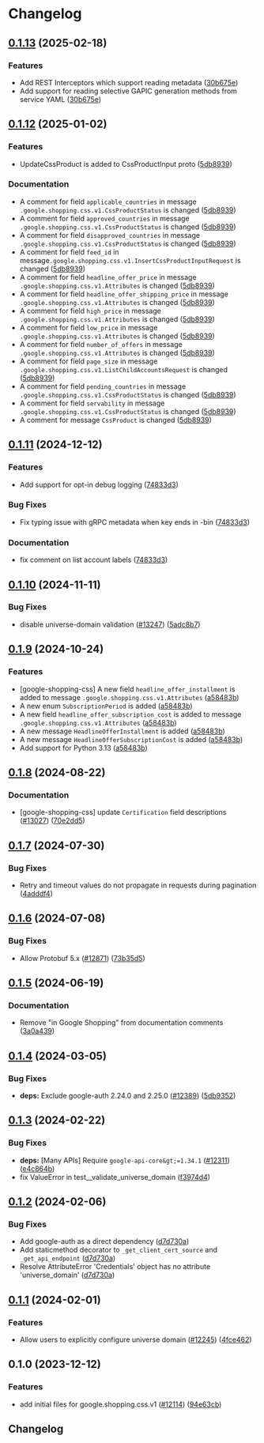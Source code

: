 # Changelog

## [0.1.13](https://github.com/googleapis/google-cloud-python/compare/google-shopping-css-v0.1.12...google-shopping-css-v0.1.13) (2025-02-18)


### Features

* Add REST Interceptors which support reading metadata ([30b675e](https://github.com/googleapis/google-cloud-python/commit/30b675e7e9eaee87f9e7bdf4dc910b01f6a3044f))
* Add support for reading selective GAPIC generation methods from service YAML ([30b675e](https://github.com/googleapis/google-cloud-python/commit/30b675e7e9eaee87f9e7bdf4dc910b01f6a3044f))

## [0.1.12](https://github.com/googleapis/google-cloud-python/compare/google-shopping-css-v0.1.11...google-shopping-css-v0.1.12) (2025-01-02)


### Features

* UpdateCssProduct is added to CssProductInput proto ([5db8939](https://github.com/googleapis/google-cloud-python/commit/5db8939bb631938a19f99b384e1a0676ed973e28))


### Documentation

* A comment for field `applicable_countries` in message `.google.shopping.css.v1.CssProductStatus` is changed ([5db8939](https://github.com/googleapis/google-cloud-python/commit/5db8939bb631938a19f99b384e1a0676ed973e28))
* A comment for field `approved_countries` in message `.google.shopping.css.v1.CssProductStatus` is changed ([5db8939](https://github.com/googleapis/google-cloud-python/commit/5db8939bb631938a19f99b384e1a0676ed973e28))
* A comment for field `disapproved_countries` in message `.google.shopping.css.v1.CssProductStatus` is changed ([5db8939](https://github.com/googleapis/google-cloud-python/commit/5db8939bb631938a19f99b384e1a0676ed973e28))
* A comment for field `feed_id` in message`.google.shopping.css.v1.InsertCssProductInputRequest` is changed ([5db8939](https://github.com/googleapis/google-cloud-python/commit/5db8939bb631938a19f99b384e1a0676ed973e28))
* A comment for field `headline_offer_price` in message `.google.shopping.css.v1.Attributes` is changed ([5db8939](https://github.com/googleapis/google-cloud-python/commit/5db8939bb631938a19f99b384e1a0676ed973e28))
* A comment for field `headline_offer_shipping_price` in message `.google.shopping.css.v1.Attributes` is changed ([5db8939](https://github.com/googleapis/google-cloud-python/commit/5db8939bb631938a19f99b384e1a0676ed973e28))
* A comment for field `high_price` in message `.google.shopping.css.v1.Attributes` is changed ([5db8939](https://github.com/googleapis/google-cloud-python/commit/5db8939bb631938a19f99b384e1a0676ed973e28))
* A comment for field `low_price` in message `.google.shopping.css.v1.Attributes` is changed ([5db8939](https://github.com/googleapis/google-cloud-python/commit/5db8939bb631938a19f99b384e1a0676ed973e28))
* A comment for field `number_of_offers` in message `.google.shopping.css.v1.Attributes` is changed ([5db8939](https://github.com/googleapis/google-cloud-python/commit/5db8939bb631938a19f99b384e1a0676ed973e28))
* A comment for field `page_size` in message `.google.shopping.css.v1.ListChildAccountsRequest` is changed ([5db8939](https://github.com/googleapis/google-cloud-python/commit/5db8939bb631938a19f99b384e1a0676ed973e28))
* A comment for field `pending_countries` in message `.google.shopping.css.v1.CssProductStatus` is changed ([5db8939](https://github.com/googleapis/google-cloud-python/commit/5db8939bb631938a19f99b384e1a0676ed973e28))
* A comment for field `servability` in message `.google.shopping.css.v1.CssProductStatus` is changed ([5db8939](https://github.com/googleapis/google-cloud-python/commit/5db8939bb631938a19f99b384e1a0676ed973e28))
* A comment for message `CssProduct` is changed ([5db8939](https://github.com/googleapis/google-cloud-python/commit/5db8939bb631938a19f99b384e1a0676ed973e28))

## [0.1.11](https://github.com/googleapis/google-cloud-python/compare/google-shopping-css-v0.1.10...google-shopping-css-v0.1.11) (2024-12-12)


### Features

* Add support for opt-in debug logging ([74833d3](https://github.com/googleapis/google-cloud-python/commit/74833d3e77bb5869bd9f2290c23be7ccaa20193f))


### Bug Fixes

* Fix typing issue with gRPC metadata when key ends in -bin ([74833d3](https://github.com/googleapis/google-cloud-python/commit/74833d3e77bb5869bd9f2290c23be7ccaa20193f))


### Documentation

* fix comment on list account labels ([74833d3](https://github.com/googleapis/google-cloud-python/commit/74833d3e77bb5869bd9f2290c23be7ccaa20193f))

## [0.1.10](https://github.com/googleapis/google-cloud-python/compare/google-shopping-css-v0.1.9...google-shopping-css-v0.1.10) (2024-11-11)


### Bug Fixes

* disable universe-domain validation  ([#13247](https://github.com/googleapis/google-cloud-python/issues/13247)) ([5adc8b7](https://github.com/googleapis/google-cloud-python/commit/5adc8b7d2cc8ab9707ab5a65f15270c125cee051))

## [0.1.9](https://github.com/googleapis/google-cloud-python/compare/google-shopping-css-v0.1.8...google-shopping-css-v0.1.9) (2024-10-24)


### Features

* [google-shopping-css] A new field `headline_offer_installment` is added to message `.google.shopping.css.v1.Attributes` ([a58483b](https://github.com/googleapis/google-cloud-python/commit/a58483bb35af03727b6c7dec0dbb27dba4b62c1d))
* A new enum `SubscriptionPeriod` is added ([a58483b](https://github.com/googleapis/google-cloud-python/commit/a58483bb35af03727b6c7dec0dbb27dba4b62c1d))
* A new field `headline_offer_subscription_cost` is added to message `.google.shopping.css.v1.Attributes` ([a58483b](https://github.com/googleapis/google-cloud-python/commit/a58483bb35af03727b6c7dec0dbb27dba4b62c1d))
* A new message `HeadlineOfferInstallment` is added ([a58483b](https://github.com/googleapis/google-cloud-python/commit/a58483bb35af03727b6c7dec0dbb27dba4b62c1d))
* A new message `HeadlineOfferSubscriptionCost` is added ([a58483b](https://github.com/googleapis/google-cloud-python/commit/a58483bb35af03727b6c7dec0dbb27dba4b62c1d))
* Add support for Python 3.13 ([a58483b](https://github.com/googleapis/google-cloud-python/commit/a58483bb35af03727b6c7dec0dbb27dba4b62c1d))

## [0.1.8](https://github.com/googleapis/google-cloud-python/compare/google-shopping-css-v0.1.7...google-shopping-css-v0.1.8) (2024-08-22)


### Documentation

* [google-shopping-css] update `Certification` field descriptions ([#13027](https://github.com/googleapis/google-cloud-python/issues/13027)) ([70e2dd5](https://github.com/googleapis/google-cloud-python/commit/70e2dd5f024dd5c94a5e02b442bbab7e6e5f38fe))

## [0.1.7](https://github.com/googleapis/google-cloud-python/compare/google-shopping-css-v0.1.6...google-shopping-css-v0.1.7) (2024-07-30)


### Bug Fixes

* Retry and timeout values do not propagate in requests during pagination ([4adddf4](https://github.com/googleapis/google-cloud-python/commit/4adddf4d90634e454ee006774bfc631fc12c1700))

## [0.1.6](https://github.com/googleapis/google-cloud-python/compare/google-shopping-css-v0.1.5...google-shopping-css-v0.1.6) (2024-07-08)


### Bug Fixes

* Allow Protobuf 5.x ([#12871](https://github.com/googleapis/google-cloud-python/issues/12871)) ([73b35d5](https://github.com/googleapis/google-cloud-python/commit/73b35d56f8626d99ce7c3902a8c223cc09b4ca74))

## [0.1.5](https://github.com/googleapis/google-cloud-python/compare/google-shopping-css-v0.1.4...google-shopping-css-v0.1.5) (2024-06-19)


### Documentation

* Remove "in Google Shopping" from documentation comments ([3a0a439](https://github.com/googleapis/google-cloud-python/commit/3a0a439ce9e43f88959babfa267e14bae10f8538))

## [0.1.4](https://github.com/googleapis/google-cloud-python/compare/google-shopping-css-v0.1.3...google-shopping-css-v0.1.4) (2024-03-05)


### Bug Fixes

* **deps:** Exclude google-auth 2.24.0 and 2.25.0 ([#12389](https://github.com/googleapis/google-cloud-python/issues/12389)) ([5db9352](https://github.com/googleapis/google-cloud-python/commit/5db93528a1ad20825d4d12dcf5fdf9624879f2ce))

## [0.1.3](https://github.com/googleapis/google-cloud-python/compare/google-shopping-css-v0.1.2...google-shopping-css-v0.1.3) (2024-02-22)


### Bug Fixes

* **deps:** [Many APIs] Require `google-api-core&gt;=1.34.1` ([#12311](https://github.com/googleapis/google-cloud-python/issues/12311)) ([e4c864b](https://github.com/googleapis/google-cloud-python/commit/e4c864b3e67c7f7f33dfb0d2107fa138492ad338))
* fix ValueError in test__validate_universe_domain ([f3974d4](https://github.com/googleapis/google-cloud-python/commit/f3974d46a9ba9f549e31251ebc2daeb6b9b4745a))

## [0.1.2](https://github.com/googleapis/google-cloud-python/compare/google-shopping-css-v0.1.1...google-shopping-css-v0.1.2) (2024-02-06)


### Bug Fixes

* Add google-auth as a direct dependency ([d7d730a](https://github.com/googleapis/google-cloud-python/commit/d7d730acd3b1da86b996fa18c81272f1c9a00406))
* Add staticmethod decorator to `_get_client_cert_source` and `_get_api_endpoint` ([d7d730a](https://github.com/googleapis/google-cloud-python/commit/d7d730acd3b1da86b996fa18c81272f1c9a00406))
* Resolve AttributeError 'Credentials' object has no attribute 'universe_domain' ([d7d730a](https://github.com/googleapis/google-cloud-python/commit/d7d730acd3b1da86b996fa18c81272f1c9a00406))

## [0.1.1](https://github.com/googleapis/google-cloud-python/compare/google-shopping-css-v0.1.0...google-shopping-css-v0.1.1) (2024-02-01)


### Features

* Allow users to explicitly configure universe domain ([#12245](https://github.com/googleapis/google-cloud-python/issues/12245)) ([4fce462](https://github.com/googleapis/google-cloud-python/commit/4fce46283482bc303fd9bf8b25c3e74b2e619d6c))

## 0.1.0 (2023-12-12)


### Features

* add initial files for google.shopping.css.v1 ([#12114](https://github.com/googleapis/google-cloud-python/issues/12114)) ([94e63cb](https://github.com/googleapis/google-cloud-python/commit/94e63cbbfe85b11e5cf38cbaa3511be8833a86f1))

## Changelog
